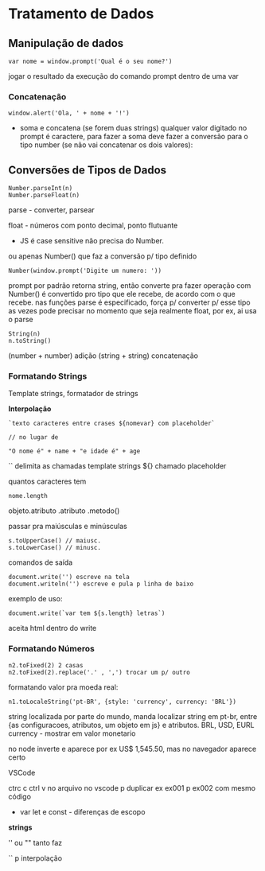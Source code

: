 # Tratamento de Dados
## Manipulação de dados
```
var nome = window.prompt('Qual é o seu nome?')
```
jogar o resultado da execução do comando prompt dentro de uma var

### Concatenação
```
window.alert('Ola, ' + nome + '!')
```
+ soma e concatena (se forem duas strings)
qualquer valor digitado no prompt é caractere, para fazer a soma deve fazer a conversão para o tipo number (se não vai concatenar os dois valores):

## Conversões de Tipos de Dados
```
Number.parseInt(n) 
Number.parseFloat(n)
```
parse - converter, parsear

float - números com ponto decimal, ponto flutuante
- JS é case sensitive
não precisa do Number.

ou apenas Number() que faz a conversão p/ tipo definido
```
Number(window.prompt('Digite um numero: '))
```
prompt por padrão retorna string, então converte pra fazer operação
com Number() é convertido pro tipo que ele recebe, de acordo com o que recebe. nas funções parse é especificado, força p/ converter p/ esse tipo
as vezes pode precisar no momento que seja realmente float, por ex, ai usa o parse

```
String(n) 
n.toString()
```

(number + number) adição
(string + string) concatenação

### Formatando Strings
Template strings, formatador de strings

**Interpolação**
```
`texto caracteres entre crases ${nomevar} com placeholder`

// no lugar de

"O nome é" + name + "e idade é" + age
```
`` delimita as chamadas template strings
${} chamado placeholder

quantos caracteres tem
```
nome.length
```
objeto.atributo
.atributo
.metodo()

passar pra maiúsculas e minúsculas
```
s.toUpperCase() // maiusc. 
s.toLowerCase() // minusc.
```

comandos de saída
```
document.write('') escreve na tela 
document.writeln('') escreve e pula p linha de baixo
```

exemplo de uso:
```
document.write(`var tem ${s.length} letras`)
```

aceita html dentro do write

### Formatando Números
```
n2.toFixed(2) 2 casas 
n2.toFixed(2).replace('.' , ',') trocar um p/ outro
```

formatando valor pra moeda real:
```
n1.toLocaleString('pt-BR', {style: 'currency', currency: 'BRL'})
```
string localizada por parte do mundo, manda localizar string em pt-br, entre {as configuracoes, atributos, um objeto em js} e atributos. BRL, USD, EURL
currency - mostrar em valor monetario

no node inverte e aparece por ex US$ 1,545.50, mas no navegador aparece certo

VSCode

ctrc c ctrl v no arquivo no vscode p duplicar ex ex001 p ex002 com mesmo código

* var let e const - diferenças de escopo

**strings**

'' ou "" tanto faz

`` p interpolação